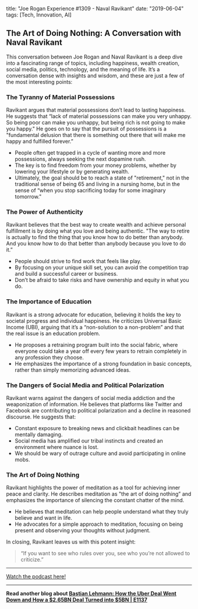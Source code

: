 

title: "Joe Rogan Experience #1309 - Naval Ravikant"
date: "2019-06-04"
tags: [Tech, Innovation, AI]


## The Art of Doing Nothing: A Conversation with Naval Ravikant

This conversation between Joe Rogan and Naval Ravikant is a deep dive into a fascinating range of topics, including happiness, wealth creation, social media, politics, technology, and the meaning of life. It’s a conversation dense with insights and wisdom, and these are just a few of the most interesting points:

### The Tyranny of Material Possessions

Ravikant argues that material possessions don’t lead to lasting happiness. He suggests that “lack of material possessions can make you very unhappy. So being poor can make you unhappy, but being rich is not going to make you happy." He goes on to say that the pursuit of possessions is a "fundamental delusion that there is something out there that will make me happy and fulfilled forever.”

* People often get trapped in a cycle of wanting more and more possessions, always seeking the next dopamine rush.
* The key is to find freedom from your money problems, whether by lowering your lifestyle or by generating wealth.
* Ultimately, the goal should be to reach a state of "retirement," not in the traditional sense of being 65 and living in a nursing home, but in the sense of “when you stop sacrificing today for some imaginary tomorrow."

### The Power of Authenticity

Ravikant believes that the best way to create wealth and achieve personal fulfillment is by doing what you love and being authentic. "The way to retire is actually to find the thing that you know how to do better than anybody. And you know how to do that better than anybody because you love to do it.” 

* People should strive to find work that feels like play. 
* By focusing on your unique skill set, you can avoid the competition trap and build a successful career or business. 
* Don’t be afraid to take risks and have ownership and equity in what you do.

### The Importance of Education

Ravikant is a strong advocate for education, believing it holds the key to societal progress and individual happiness. He criticizes Universal Basic Income (UBI), arguing that it’s a “non-solution to a non-problem” and that the real issue is an education problem. 

* He proposes a retraining program built into the social fabric, where everyone could take a year off every few years to retrain completely in any profession they choose. 
* He emphasizes the importance of a strong foundation in basic concepts, rather than simply memorizing advanced ideas.

### The Dangers of Social Media and Political Polarization

Ravikant warns against the dangers of social media addiction and the weaponization of information. He believes that platforms like Twitter and Facebook are contributing to political polarization and a decline in reasoned discourse. He suggests that:

* Constant exposure to breaking news and clickbait headlines can be mentally damaging. 
* Social media has amplified our tribal instincts and created an environment where nuance is lost.
* We should be wary of outrage culture and avoid participating in online mobs. 

### The Art of Doing Nothing

Ravikant highlights the power of meditation as a tool for achieving inner peace and clarity. He describes meditation as "the art of doing nothing” and emphasizes the importance of silencing the constant chatter of the mind.

* He believes that meditation can help people understand what they truly believe and want in life.
* He advocates for a simple approach to meditation, focusing on being present and observing your thoughts without judgment.

In closing, Ravikant leaves us with this potent insight:

> “If you want to see who rules over you, see who you’re not allowed to criticize.”

---

<a href="https://youtube.com/watch?v=3qHkcs3kG44" target="_blank">Watch the podcast here!</a>


---

**Read another blog about [Bastian Lehmann: How the Uber Deal Went Down and How a $2.65BN Deal Turned into $5BN | E1137](./20240408-bastilehmann-20vcwithharrystebbings)**
